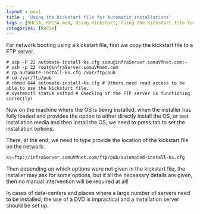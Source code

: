```yaml
---
layout : post
title : 'Using the Kickstart file for Automatic installations'
tags : [RHCSA, RHCSA_mod, Using Kickstart, Using the Kickstart file for Automatic installations]
categories: [RHCSA]
---
```



For network booting using a kickstart file, first we copy the kickstart
file to a FTP server.

``` console
# scp -P 22 automate-install-ks.cfg somu@infraServer.somuVMnet.com:~
# ssh -p 22 root@infraServer.somuVMnet.com
# cp automate-install-ks.cfg /var/ftp/pub
# cd /var/ftp/pub
# chmod 644 automate-install-ks.cfg # Others need read access to be able to use the kickstart file.
# systemctl status vsftpd # Checking if the FTP server is functioning correctly!
```

Now on the machine where the OS is being installed, when the installer
has fully loaded and provides the option to either directly install the
OS, or test installation media and then install the OS, we need to press
tab to set the installation options.

There, at the end, we need to type provide the location of the kickstart
file on the network:

``` bash
ks=ftp://infraServer.somuVMnet.com/ftp/pub/automated-install-ks.cfg
```

Then depending on which options were not given in the kickstart file,
the installer may ask for some options, but if all the necessary details
are given, then no manual intervention will be required at all\!

In cases of data-centers and places where a large number of servers need
to be installed, the use of a DVD is impractical and a installation
server should be set up.
